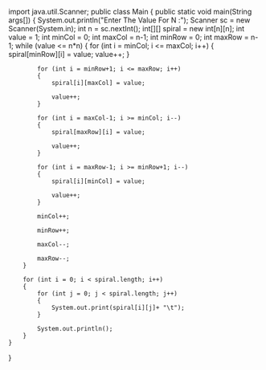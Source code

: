import java.util.Scanner;
public class Main
{
public static void main(String args[])
    {
      System.out.println("Enter The Value For N :");
		Scanner sc = new Scanner(System.in);
		int n = sc.nextInt();
		int[][] spiral = new int[n][n];
		int value = 1;
		int minCol = 0;
		int maxCol = n-1;
		int minRow = 0;
		int maxRow = n-1;
		while (value <= n*n)
		{
			for (int i = minCol; i <= maxCol; i++)
			{
				spiral[minRow][i] = value;
					value++;
			}
			
			for (int i = minRow+1; i <= maxRow; i++) 
			{ 
				spiral[i][maxCol] = value; 
				
				value++; 
			} 
			
			for (int i = maxCol-1; i >= minCol; i--)
			{
				spiral[maxRow][i] = value;
							
				value++;
			}
			
			for (int i = maxRow-1; i >= minRow+1; i--) 
			{
				spiral[i][minCol] = value;
				
				value++;
			}
			
			minCol++;
			
			minRow++;
			
			maxCol--;
			
			maxRow--;
		}
		
		for (int i = 0; i < spiral.length; i++)
		{
			for (int j = 0; j < spiral.length; j++)
			{
				System.out.print(spiral[i][j]+ "\t");
			}
			
			System.out.println();
		}
    }
}
